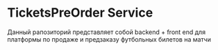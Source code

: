 # TicketsPreOrder Service
Данный рапозиторий представляет собой backend + front end для платформы по продаже и предзаказу футбольных билетов на матчи

